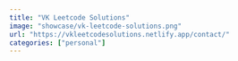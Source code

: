 ```yaml
---
title: "VK Leetcode Solutions"
image: "showcase/vk-leetcode-solutions.png"
url: "https://vkleetcodesolutions.netlify.app/contact/"
categories: ["personal"]
---
```

